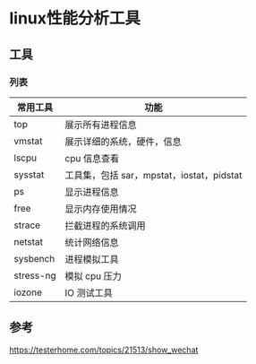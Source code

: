 # linux性能分析工具

## 工具

### 列表

| 常用工具  | 功能                                      |
| --------- | ----------------------------------------- |
| top       | 展示所有进程信息                          |
| vmstat    | 展示详细的系统，硬件，信息                |
| lscpu     | cpu 信息查看                              |
| sysstat   | 工具集，包括 sar，mpstat，iostat，pidstat |
| ps        | 显示进程信息                              |
| free      | 显示内存使用情况                          |
| strace    | 拦截进程的系统调用                        |
| netstat   | 统计网络信息                              |
| sysbench  | 进程模拟工具                              |
| stress-ng | 模拟 cpu 压力                             |
| iozone    | IO 测试工具                               |







## 参考

https://testerhome.com/topics/21513/show_wechat